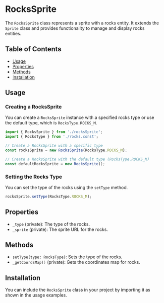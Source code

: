 # RocksSprite

The `RocksSprite` class represents a sprite with a rocks entity. It extends the `Sprite` class and provides functionality to manage and display rocks entities.

## Table of Contents

- [Usage](#usage)
- [Properties](#properties)
- [Methods](#methods)
- [Installation](#installation)

## Usage

### Creating a RocksSprite

You can create a `RocksSprite` instance with a specified rocks type or use the default type, which is `RocksType.ROCKS_M`.

```javascript
import { RocksSprite } from './rocksSprite';
import { RocksType } from './rocks.const';

// Create a RocksSprite with a specific type
const rocksSprite = new RocksSprite(RocksType.ROCKS_M);

// Create a RocksSprite with the default type (RocksType.ROCKS_M)
const defaultRocksSprite = new RocksSprite();
```

### Setting the Rocks Type

You can set the type of the rocks using the `setType` method.

```javascript
rocksSprite.setType(RocksType.ROCKS_M);
```

## Properties

- `_type` (private): The type of the rocks.
- `_sprite` (private): The sprite URL for the rocks.

## Methods

- `setType(type: RocksType)`: Sets the type of the rocks.
- `_getCoordsMap()` (private): Gets the coordinates map for rocks.

## Installation

You can include the `RocksSprite` class in your project by importing it as shown in the usage examples.
